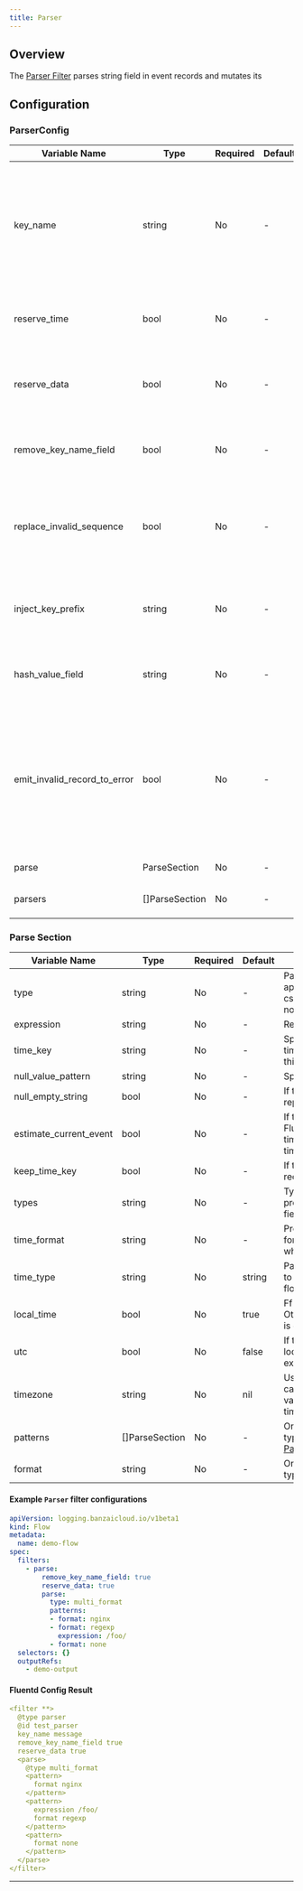 ```yaml
---
title: Parser
---
```

## Overview

The [Parser Filter](https://docs.fluentd.org/filter/parser) parses  string field in event records and mutates its

## Configuration

### ParserConfig

| Variable Name | Type | Required | Default | Description |
|---|---|---|---|---|
| key_name | string | No | - | Specify field name in the record to parse. If you leave empty the Container Runtime default will be used.<br> |
| reserve_time | bool | No | - | Keep original event time in parsed result.<br> |
| reserve_data | bool | No | - | Keep original key-value pair in parsed result.<br> |
| remove_key_name_field | bool | No | - | Remove key_name field when parsing is succeeded<br> |
| replace_invalid_sequence | bool | No | - | If true, invalid string is replaced with safe characters and re-parse it.<br> |
| inject_key_prefix | string | No | - | Store parsed values with specified key name prefix.<br> |
| hash_value_field | string | No | - | Store parsed values as a hash value in a field.<br> |
| emit_invalid_record_to_error | bool | No | - | Emit invalid record to @ERROR label. Invalid cases are: key not exist, format is not matched, unexpected error<br> |
| parse | ParseSection | No | - | [Parse Section](#parse-section)<br> |
| parsers | []ParseSection | No | - | Deprecated, use `parse` instead<br> |

### Parse Section

| Variable Name | Type | Required | Default | Description |
|---|---|---|---|---|
| type | string | No | - | Parse type: apache2, apache_error, nginx, syslog, csv, tsv, ltsv, json, multiline, none, logfmt<br> |
| expression | string | No | - | Regexp expression to evaluate<br> |
| time_key | string | No | - | Specify time field for event time. If the event doesn't have this field, current time is used.<br> |
| null_value_pattern | string | No | - | Specify null value pattern.<br> |
| null_empty_string | bool | No | - | If true, empty string field is replaced with nil<br> |
| estimate_current_event | bool | No | - | If true, use Fluent::EventTime.now(current time) as a timestamp when time_key is specified.<br> |
| keep_time_key | bool | No | - | If true, keep time field in the record.<br> |
| types | string | No | - | Types casting the fields to proper types example: field1:type, field2:type<br> |
| time_format | string | No | - | Process value using specified format. This is available only when time_type is string<br> |
| time_type | string | No |  string | Parse/format value according to this type available values: float, unixtime, string <br> |
| local_time | bool | No |  true | Ff true, use local time. Otherwise, UTC is used. This is exclusive with utc. <br> |
| utc | bool | No |  false | If true, use UTC. Otherwise, local time is used. This is exclusive with localtime <br> |
| timezone | string | No |  nil | Use specified timezone. one can parse/format the time value in the specified timezone. <br> |
| patterns | []ParseSection | No | - | Only available when using type: multi_format<br>[Parse Section](#parse-section)<br> |
| format | string | No | - | Only available when using type: multi_format<br> |

#### Example `Parser` filter configurations

```yaml
apiVersion: logging.banzaicloud.io/v1beta1
kind: Flow
metadata:
  name: demo-flow
spec:
  filters:
    - parse:
        remove_key_name_field: true
        reserve_data: true
        parse:
          type: multi_format
          patterns:
          - format: nginx
          - format: regexp
            expression: /foo/
          - format: none
  selectors: {}
  outputRefs:
    - demo-output
 ```

#### Fluentd Config Result

```yaml
<filter **>
  @type parser
  @id test_parser
  key_name message
  remove_key_name_field true
  reserve_data true
  <parse>
    @type multi_format
    <pattern>
      format nginx
    </pattern>
    <pattern>
      expression /foo/
      format regexp
    </pattern>
    <pattern>
      format none
    </pattern>
  </parse>
</filter>
 ```

---

